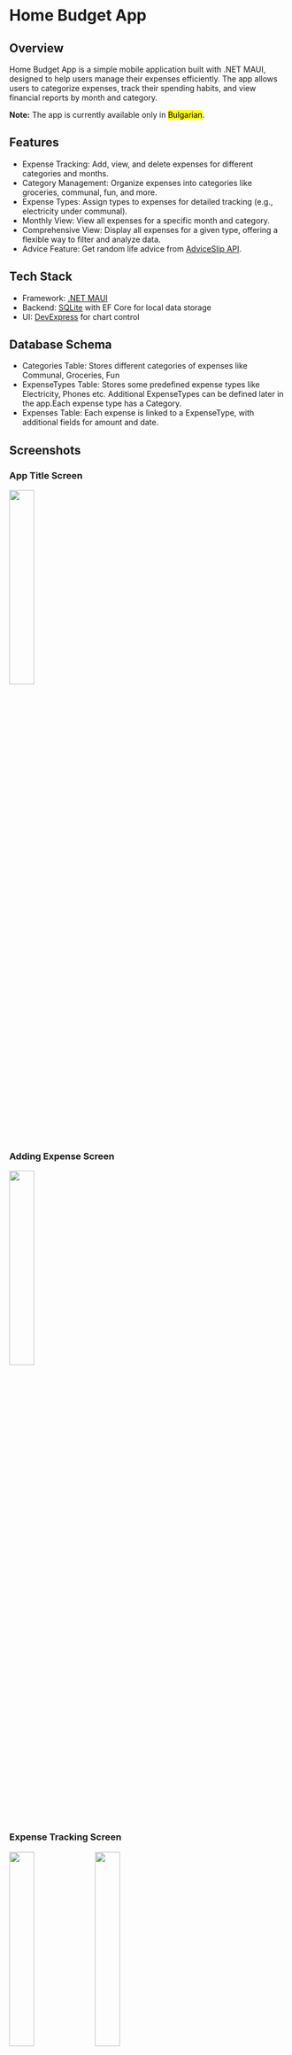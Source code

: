 # Home Budget App
## Overview

Home Budget App is a simple mobile application built with .NET MAUI, designed to help users manage their expenses efficiently. The app allows users to categorize expenses, track their spending habits, and view financial reports by month and category.

**Note:** The app is currently available only in <mark>Bulgarian</mark>. 

## Features

- Expense Tracking: Add, view, and delete expenses for different categories and months.
- Category Management: Organize expenses into categories like groceries, communal, fun, and more.
- Expense Types: Assign types to expenses for detailed tracking (e.g., electricity under communal).
- Monthly View: View all expenses for a specific month and category.
- Comprehensive View: Display all expenses for a given type, offering a flexible way to filter and analyze data.
- Advice Feature: Get random life advice from [AdviceSlip API](https://api.adviceslip.com/).

## Tech Stack

- Framework: [.NET MAUI](https://dotnet.microsoft.com/en-us/apps/maui)
- Backend: [SQLite](https://www.sqlite.org/) with EF Core for local data storage
- UI: [DevExpress](https://www.devexpress.com/) for chart control

## Database Schema

- Categories Table: Stores different categories of expenses like Communal, Groceries, Fun
- ExpenseTypes Table: Stores some predefined expense types like Electricity, Phones etc. Additional ExpenseTypes can be defined later in the app.Each expense type has a Category.
- Expenses Table: Each expense is linked to a ExpenseType, with additional fields for amount and date.


## Screenshots
### App Title Screen
<img src="https://github.com/user-attachments/assets/e268c9a5-6a83-49b4-a986-fc2776ee9f47" width=30%/>


### Adding Expense Screen
<img src="https://github.com/user-attachments/assets/7ecb23ea-f4d0-48ec-993a-2cee1af8c595" width=30%/>



### Expense Tracking Screen
<img src="https://github.com/user-attachments/assets/3b5e7b35-7438-4063-a201-94a4b571b4f9" width=30%/>
<img src="https://github.com/user-attachments/assets/55cb0a5b-88f5-45bb-8766-63831a4f0936" width=30%/>


### Expenses By Category Screen
<img src="https://github.com/user-attachments/assets/709d6883-cb62-426a-ac4d-92944530cc79" width=30%/>

## Future Improvements
 - Multi-language support (Currently only in Bulgarian)
 - Nicer Navigation transitions

## Try the App

You can download the latest version of the Home Budget App for testing purposes:

- [Download Home Budget App (APK)](https://www.dropbox.com/s/https://www.dropbox.com/scl/fi/1ulcc5oiypqb5pyp40qh1/com.companyname.budgethelper-arm64-v8a-Signed.apk?rlkey=w4imv1b1z7ml8t92g4ql4dmor&dl=0)

### Important Notes:
- This app uses a **self-signed certificate**, which means you may receive security warnings during installation. Please only install if you're comfortable with that.
- The app is currently in a **beta stage** and is not intended for professional or production use.
  
### Installation Instructions for Android:
1. Download the APK from the link above.
2. On your device, go to **Settings** > **Security** > **Unknown Sources** and enable it to allow installations from sources other than the Play Store.
3. Open the APK file and follow the prompts to install the app.
4. After installation, you can disable "Unknown Sources" for added security.

